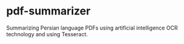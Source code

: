 # pdf-summarizer
Summarizing Persian language PDFs using artificial intelligence OCR technology and using Tesseract.
